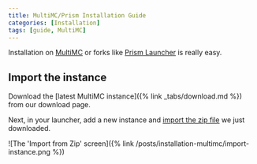 ```yaml
---
title: MultiMC/Prism Installation Guide
categories: [Installation]
tags: [guide, MultiMC]
---
```


Installation on [MultiMC](https://multimc.org/) or forks like [Prism Launcher](https://prismlauncher.org/) is really easy.

## Import the instance

Download the [latest MultiMC instance]({% link _tabs/download.md %}) from our download page.

Next, in your launcher, add a new instance and [import the zip file](https://github.com/MultiMC/Launcher/wiki/Import-Instance) we just downloaded.

![The 'Import from Zip' screen]({% link /posts/installation-multimc/import-instance.png %})
